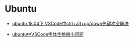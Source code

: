 # Ubuntu


- [ubuntu 18.04下 VSCode中ctrl+alt+up/down热键冲突解决](./ctrl-alt-arrow.md)

- [ubuntu中VSCode字体空格缩小问题](./space.md)